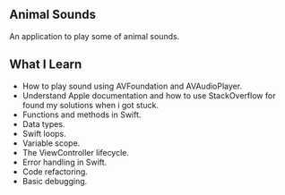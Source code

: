 ## Animal Sounds
An application to play some of animal sounds.

## What I Learn
- How to play sound using AVFoundation and AVAudioPlayer.
- Understand Apple documentation and how to use StackOverflow for found my solutions when i got stuck.
- Functions and methods in Swift.
- Data types.
- Swift loops.
- Variable scope.
- The ViewController lifecycle.
- Error handling in Swift.
- Code refactoring.
- Basic debugging.
